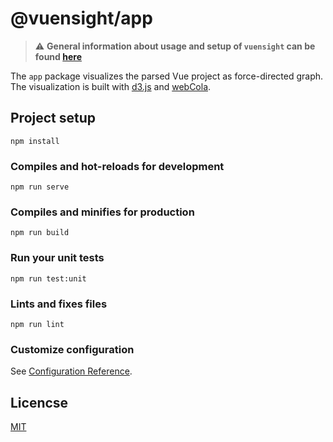 # @vuensight/app
> ⚠️ **General information about usage and setup of `vuensight` can be found [here](https://github.com/martinascharrer/vuensight)**  

The `app` package visualizes the parsed Vue project as force-directed graph. 
The visualization is built with [d3.js](https://d3js.org/) and [webCola](https://github.com/tgdwyer/WebCola).

## Project setup
```
npm install
```

### Compiles and hot-reloads for development
```
npm run serve
```

### Compiles and minifies for production
```
npm run build
```

### Run your unit tests
```
npm run test:unit
```

### Lints and fixes files
```
npm run lint
```

### Customize configuration
See [Configuration Reference](https://cli.vuejs.org/config/).

## Licencse
[MIT](LICENSE.txt)